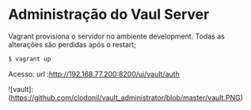 # Administração do Vaul Server

Vagrant provisiona o servidor no ambiente development. Todas as alterações são perdidas após o restart;

```bash
$ vagrant up
```



Acesso:
  url :http://192.168.77.200:8200/ui/vault/auth

![vault]:(https://github.com/clodonil/vault_administrator/blob/master/vault.PNG)
